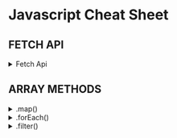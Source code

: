 # Javascript Cheat Sheet

## FETCH API
<details><summary>Fetch Api</summary>

```javascript
  const [apiData, setApiData] = useState();
  console.log('apiData', apiData);

  const getApi = async () => {
    const res = await fetch(
      'https://whateverwebsite'
    );
    const data = await res.json();
    setApiData(data);
  };

  useEffect(() => {
    getApi();
  }, []);
```
</details>

## ARRAY METHODS
<details><summary>.map()</summary>

<p>.map() creates a new array off of one</p>
<p>double every number in an array</p>

```javascript
  const numbers = [1,2,3,4,5];
  const numbersDoubled = numbers.map(number => number * 2);
```
<p>use to create syntax</p>

```javascript
  const todosMapped = todos.map((todo, index) => (
            <div className='todo' key={index}>
              <li>{todo}</li>
              <button className='todo-button' onClick={() => removeTodoFilter(todo)}>x</button>
            </div>
          ))
```
</details>

<details><summary>.forEach()</summary>

<p>.forEach() creates a loop through every index of the array</p>
<p>sum of all numbers in an array</p>

```javascript
  let sum = 0;
  numbers.forEach(number => {
    sum = sum + number;
  });
  console.log('sum', sum);
```
<p>-or-</p>

```javascript
  const getsum = (numbers) => {
    let sum = 0;
    numbers.forEach(number => {
      sum += number;
    });
    return sum;
  }
  console.log('summed', getsum(numbers))
```
</details>

<details><summary>.filter()</summary>

<p>.filter() creates a new array with filtered out objects/index</p>
<p>filter out all even numbers</p>

```javascript
  const numbers = [1,2,3,4,5,6];

  const even = numbers.filter(number => number % 2 === 0);
```

<p>filter out people over 18</p>

```javascript
  const people = [
      {
          name: 'john',
          age: 38
      },
      {
          name: 'naghmeh',
          age: 33
      },
      {
          name: 'Donny',
          age: 16
      }
  ];

  const adults = people.filter(person => person.age >= 18);
```
</details>

